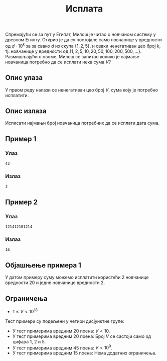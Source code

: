 ﻿---
title: Исплата
timelimit: 1.0 # у секундама
memlimit: 64   # y MB
owner: takprog # власник је онај ко ради на задатку
origin: # опционо (ако се зна одакле је задатак преузет, пожељно је навести извор)
tags: [] # сваки задатак може бити означен према унапред договореној листи ознака
status: KOMPLETAN # један од: "IZRADA", "PREGLED" или "KOMPLETAN".
status-date: 2024-08-15 # датум у формату YYYY-MM-DD од када је задатак у наведеном статусу
solutions:
  - name: ex0
    lang: [cpp, py]
    desc: ""
    tags: []
---

Спремајући се за пут у Египат, Милош је читао о новчаном систему у древном Египту. Открио је да су постојале само новчанице у вредности од $d \cdot 10^k$ за за свако $d$ из скупа $\{ 1,2,5 \}$, и сваки ненегативан цео број $k$, тј. новчанице у вредности од $\{1,2,5,10,20,50,100,200,500,\ldots\}$. Размишљајући о овоме, Милош се запитао колико је најмање новчаница потребно да се исплати нека сума $V$?

## Опис улаза

У првом реду налази се ненегативан цео број $V$, сума коју је потребно исплатити.

## Опис излаза

Исписати најмањи број новчаница потребних да се исплати дата сума.

## Пример 1

### Улаз

~~~
42
~~~

### Излаз

~~~
3
~~~

## Пример 2

### Улаз

~~~
121412181214
~~~

### Излаз

~~~
16
~~~

## Објашњење примера 1
У датом примеру суму можемо исплатити користећи $2$ новчанице вредности $20$ и једне новчанице вредности $2$.

## Ограничења
* $1 \leq V < 10^{18}$

Тест примери су подељени у четири дисјунктне групе:

* У тест примерима вредним 20 поена: $V < 10$.
* У тест примерима вредним 20 поена: Број $V$ се састоји само од цифара $1$, $2$ и $5$.
* У тест примерима вредним 45 поена: $V < 10^9$.
* У тест примерима вредним 15 поена: Нема додатних ограничења.
